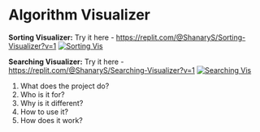 # Algorithm Visualizer
**Sorting Visualizer:** Try it here - https://replit.com/@ShanaryS/Sorting-Visualizer?v=1
[![Sorting Vis](https://user-images.githubusercontent.com/86130442/131284337-a763f930-f157-48cc-8b16-d05dd3e18e10.png)](https://replit.com/@ShanaryS/Sorting-Visualizer?v=1) 

**Searching Visualizer:** Try it here - https://replit.com/@ShanaryS/Searching-Visualizer?v=1
[![Searching Vis](https://user-images.githubusercontent.com/86130442/131284335-149bfffc-9735-4ed3-a79d-16f07958b446.png)](https://user-images.githubusercontent.com/86130442/131285967-be3866da-1f01-4613-a197-f6111c462818.gif)
1. What does the project do?
2. Who is it for?
3. Why is it different?
4. How to use it?
5. How does it work?
